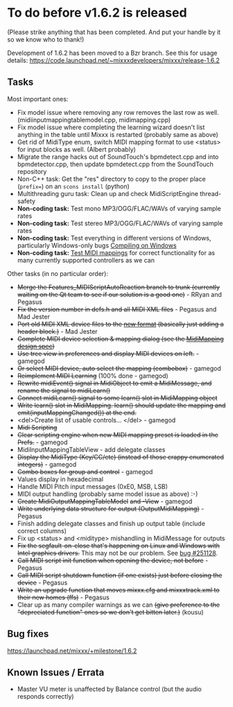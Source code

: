# To do before v1.6.2 is released

(Please strike anything that has been completed. And put your handle by
it so we know who to thank\!)

Development of 1.6.2 has been moved to a Bzr branch. See this for usage
details:
<https://code.launchpad.net/~mixxxdevelopers/mixxx/release-1.6.2>

## Tasks

Most important ones:

  - Fix model issue where removing any row removes the last row as well.
    (midiinputmappingtablemodel.cpp, midimapping.cpp)
  - Fix model issue where completing the learning wizard doesn't list
    anything in the table until Mixxx is restarted (probably same as
    above)
  - Get rid of MidiType enum, switch MIDI mapping format to use
    \<status\> for input blocks as well. (Albert probably)
  - Migrate the range hacks out of SoundTouch's bpmdetect.cpp and into
    bpmdetector.cpp, then update bpmdetect.cpp from the SoundTouch
    repository
  - Non-C++ task: Get the "res" directory to copy to the proper place
    (`prefix=`) on an `scons install` (python)
  - Multithreading guru task: Clean up and check MidiScriptEngine
    thread-safety
  - **Non-coding task:** Test mono MP3/OGG/FLAC/WAVs of varying sample
    rates
  - **Non-coding task:** Test stereo MP3/OGG/FLAC/WAVs of varying sample
    rates
  - **Non-coding task:** Test everything in different versions of
    Windows, particularly Windows-only bugs [Compiling on
    Windows](compiling_on_windows)
  - **Non-coding task:** [Test MIDI
    mappings](Supported%20Controller%20Test%20Grid) for correct
    functionality for as many currently supported controllers as we can

Other tasks (in no particular order):

  - ~~Merge the Features\_MIDIScriptAutoReaction branch to trunk
    (currently waiting on the Qt team to see if our solution is a good
    one)~~ - RRyan and Pegasus
  - ~~Fix the version number in defs.h and all MIDI XML files~~ -
    Pegasus and Mad Jester
  - ~~Port old MIDI XML device files to the [new
    format](midi_controller_mapping_file_format) (basically just adding
    a header block.)~~ - Mad Jester
  - ~~Complete MIDI device selection & mapping dialog (see the
    [MidiMapping design
    spec](midi_scripting#midi_mapping_object_design_spec))~~
  - ~~Use tree view in preferences and display MIDI devices on left.~~ -
    gamegod
  - ~~Or select MIDI device, auto select the mapping (combobox)~~ -
    gamegod
  - ~~Reimplement MIDI Learning~~ (100% done - gamegod)
  - ~~Rewrite midiEvent() signal in MidiObject to emit a MidiMessage,
    and rename the signal to midiLearn()~~
  - ~~Connect midiLearn() signal to some learn() slot in MidiMapping
    object~~
  - ~~Write learn() slot in MidiMapping. learn() should update the
    mapping and emit(inputMappingChanged()) at the end.~~
  - \<del\>Create list of usable controls... \</del\> - gamegod
  - ~~Midi Scripting~~
  - ~~Clear scripting engine when new MIDI mapping preset is loaded in
    the Prefs.~~ - gamegod
  - MidiInputMappingTableView - add delegate classes
  - ~~Display the MidiType (Key/CC/etc) (instead of those crappy
    enumerated integers)~~ - gamegod
  - ~~Combo boxes for group and control~~ - gamegod
  - Values display in hexadecimal
  - Handle MIDI Pitch input messages (0xE0, MSB, LSB)
  - MIDI output handling (probably same model issue as above) :-)
  - ~~Create MidiOutputMappingTableModel~~ ~~and -View~~ - gamegod
  - ~~Write underlying data structure for output (OutputMidiMapping)~~ -
    Pegasus
  - Finish adding delegate classes and finish up output table (include
    correct columns)
  - Fix up \<status\> and \<miditype\> mishandling in MidiMessage for
    outputs
  - ~~Fix the segfault-on-close that's happening on Linux and Windows
    with Intel graphics drivers.~~ This may not be our problem. See [bug
    \#251128](https://bugs.launchpad.net/bugs/251128).
  - ~~Call MIDI script init function when opening the device, not
    before~~ - Pegasus
  - ~~Call MIDI script shutdown function (if one exists) just before
    closing the device~~ - Pegasus
  - ~~Write an upgrade function that moves mixxx.cfg and mixxxtrack.xml
    to their new homes (ffs)~~ - Pegasus
  - Clear up as many compiler warnings as we can ~~(give preference to
    the "depreciated function" ones so we don't get bitten later.)~~
    (kousu)

## Bug fixes

<https://launchpad.net/mixxx/+milestone/1.6.2>

## Known Issues / Errata

  - Master VU meter is unaffected by Balance control (but the audio
    responds correctly)
